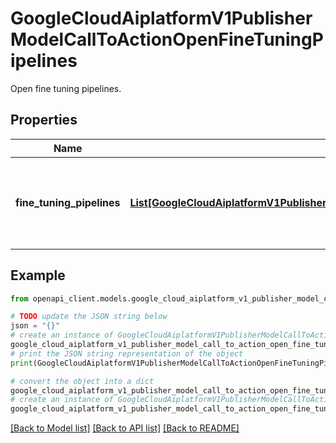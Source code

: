 # GoogleCloudAiplatformV1PublisherModelCallToActionOpenFineTuningPipelines

Open fine tuning pipelines.

## Properties

Name | Type | Description | Notes
------------ | ------------- | ------------- | -------------
**fine_tuning_pipelines** | [**List[GoogleCloudAiplatformV1PublisherModelCallToActionRegionalResourceReferences]**](GoogleCloudAiplatformV1PublisherModelCallToActionRegionalResourceReferences.md) | Required. Regional resource references to fine tuning pipelines. | [optional] 

## Example

```python
from openapi_client.models.google_cloud_aiplatform_v1_publisher_model_call_to_action_open_fine_tuning_pipelines import GoogleCloudAiplatformV1PublisherModelCallToActionOpenFineTuningPipelines

# TODO update the JSON string below
json = "{}"
# create an instance of GoogleCloudAiplatformV1PublisherModelCallToActionOpenFineTuningPipelines from a JSON string
google_cloud_aiplatform_v1_publisher_model_call_to_action_open_fine_tuning_pipelines_instance = GoogleCloudAiplatformV1PublisherModelCallToActionOpenFineTuningPipelines.from_json(json)
# print the JSON string representation of the object
print(GoogleCloudAiplatformV1PublisherModelCallToActionOpenFineTuningPipelines.to_json())

# convert the object into a dict
google_cloud_aiplatform_v1_publisher_model_call_to_action_open_fine_tuning_pipelines_dict = google_cloud_aiplatform_v1_publisher_model_call_to_action_open_fine_tuning_pipelines_instance.to_dict()
# create an instance of GoogleCloudAiplatformV1PublisherModelCallToActionOpenFineTuningPipelines from a dict
google_cloud_aiplatform_v1_publisher_model_call_to_action_open_fine_tuning_pipelines_from_dict = GoogleCloudAiplatformV1PublisherModelCallToActionOpenFineTuningPipelines.from_dict(google_cloud_aiplatform_v1_publisher_model_call_to_action_open_fine_tuning_pipelines_dict)
```
[[Back to Model list]](../README.md#documentation-for-models) [[Back to API list]](../README.md#documentation-for-api-endpoints) [[Back to README]](../README.md)


